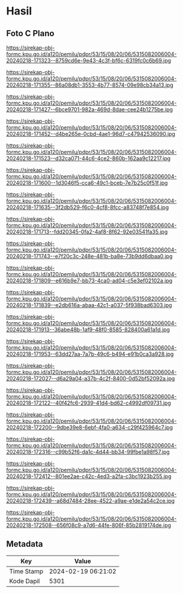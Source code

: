 # Hasil

## Foto C Plano

https://sirekap-obj-formc.kpu.go.id/a120/pemilu/pdpr/53/15/08/20/06/5315082006004-20240218-171323--8759cd6e-9e43-4c3f-bf6c-6319fc0c6b69.jpg

https://sirekap-obj-formc.kpu.go.id/a120/pemilu/pdpr/53/15/08/20/06/5315082006004-20240218-171355--86a08db1-3553-4b77-8574-09e98cb34a13.jpg

https://sirekap-obj-formc.kpu.go.id/a120/pemilu/pdpr/53/15/08/20/06/5315082006004-20240218-171427--6bce9701-982a-469d-8dae-cee24b1275be.jpg

https://sirekap-obj-formc.kpu.go.id/a120/pemilu/pdpr/53/15/08/20/06/5315082006004-20240218-171452--d4be265e-0cbd-4ae1-96d7-c47942536090.jpg

https://sirekap-obj-formc.kpu.go.id/a120/pemilu/pdpr/53/15/08/20/06/5315082006004-20240218-171523--d32ca071-44c6-4ce2-860b-162aa9c12217.jpg

https://sirekap-obj-formc.kpu.go.id/a120/pemilu/pdpr/53/15/08/20/06/5315082006004-20240218-171600--1d3046f5-cca6-49c1-bceb-7e7b25c0f51f.jpg

https://sirekap-obj-formc.kpu.go.id/a120/pemilu/pdpr/53/15/08/20/06/5315082006004-20240218-171635--3f2db529-f6c0-4cf8-8fcc-a83748f7e854.jpg

https://sirekap-obj-formc.kpu.go.id/a120/pemilu/pdpr/53/15/08/20/06/5315082006004-20240218-171713--fdd20345-0fa2-4af8-8f62-92e03541fa35.jpg

https://sirekap-obj-formc.kpu.go.id/a120/pemilu/pdpr/53/15/08/20/06/5315082006004-20240218-171743--e7f20c3c-248e-481b-ba8e-73b9dd6dbaa0.jpg

https://sirekap-obj-formc.kpu.go.id/a120/pemilu/pdpr/53/15/08/20/06/5315082006004-20240218-171809--e616b9e7-bb73-4ca0-ad04-c5e3ef02102a.jpg

https://sirekap-obj-formc.kpu.go.id/a120/pemilu/pdpr/53/15/08/20/06/5315082006004-20240218-171839--e2db616a-abaa-42c1-a037-5f938bad6303.jpg

https://sirekap-obj-formc.kpu.go.id/a120/pemilu/pdpr/53/15/08/20/06/5315082006004-20240218-171913--36abe48b-1af9-48f0-8585-828400a61a1d.jpg

https://sirekap-obj-formc.kpu.go.id/a120/pemilu/pdpr/53/15/08/20/06/5315082006004-20240218-171953--63dd27aa-7a7b-49c6-b494-e91b0ca3a928.jpg

https://sirekap-obj-formc.kpu.go.id/a120/pemilu/pdpr/53/15/08/20/06/5315082006004-20240218-172027--d6a29a04-a37b-4c2f-8400-0d52bf52092a.jpg

https://sirekap-obj-formc.kpu.go.id/a120/pemilu/pdpr/53/15/08/20/06/5315082006004-20240218-172122--40f42fc6-2939-41d4-bd62-c4992df09731.jpg

https://sirekap-obj-formc.kpu.go.id/a120/pemilu/pdpr/53/15/08/20/06/5315082006004-20240218-172200--9dbe39e8-6ebf-4fa0-a634-c29f425964c7.jpg

https://sirekap-obj-formc.kpu.go.id/a120/pemilu/pdpr/53/15/08/20/06/5315082006004-20240218-172316--c99b52f6-da1c-4d44-bb34-99fbe1a98f57.jpg

https://sirekap-obj-formc.kpu.go.id/a120/pemilu/pdpr/53/15/08/20/06/5315082006004-20240218-172412--801ee2ae-c42c-4ed3-a2fa-c3bc1923b255.jpg

https://sirekap-obj-formc.kpu.go.id/a120/pemilu/pdpr/53/15/08/20/06/5315082006004-20240218-172439--a68d7484-28ee-4522-a9ae-e1de2a54c2ce.jpg

https://sirekap-obj-formc.kpu.go.id/a120/pemilu/pdpr/53/15/08/20/06/5315082006004-20240218-172508--656f08c9-a7d6-44fe-806f-85b2819174de.jpg


## Metadata

| Key        | Value               |
| ---------- | ------------------- |
| Time Stamp | 2024-02-19 06:21:02 |
| Kode Dapil | 5301                |



